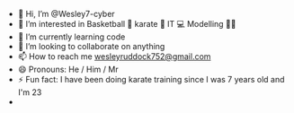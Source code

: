 - 👋 Hi, I’m @Wesley7-cyber
- 👀 I’m interested in Basketball 🏀 karate 🥋 IT 💻 Modelling 🕴🏾
- 🌱 I’m currently learning code 
- 💞️ I’m looking to collaborate on anything 
- 📫 How to reach me wesleyruddock752@gmail.com 
- 😄 Pronouns: He / Him / Mr
- ⚡ Fun fact: I have been doing karate training since I was 7 years old and I'm 23
- 

<!---
Wesley7-cyber/Wesley7-cyber is a ✨ special ✨ repository because its `README.md` (this file) appears on your GitHub profile.
You can click the Preview link to take a look at your changes.
--->
